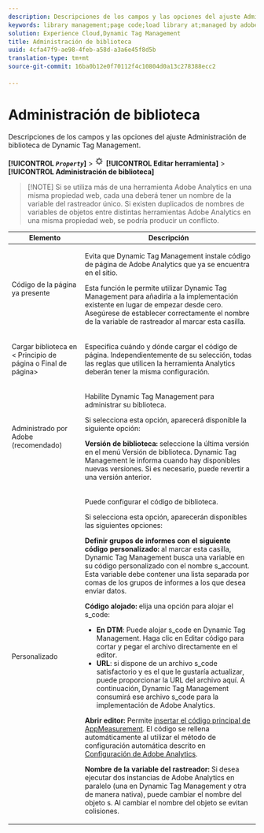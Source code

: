 ```yaml
---
description: Descripciones de los campos y las opciones del ajuste Administración de biblioteca de Dynamic Tag Management.
keywords: library management;page code;load library at;managed by adobe;custom;code hosted;s_code hosted
solution: Experience Cloud,Dynamic Tag Management
title: Administración de biblioteca
uuid: 4cfa47f9-ae98-4feb-a58d-a3a6e45f8d5b
translation-type: tm+mt
source-git-commit: 16ba0b12e0f70112f4c10804d0a13c278388ecc2

---
```



# Administración de biblioteca

Descripciones de los campos y las opciones del ajuste Administración de biblioteca de Dynamic Tag Management.

**[!UICONTROL *`Property`*]** &gt; ![](assets/settings_gear.png) **[!UICONTROL Editar herramienta]** &gt; **[!UICONTROL Administración de biblioteca]**

> [!NOTE] Si se utiliza más de una herramienta Adobe Analytics en una misma propiedad web, cada una deberá tener un nombre de la variable del rastreador único. Si existen duplicados de nombres de variables de objetos entre distintas herramientas Adobe Analytics en una misma propiedad web, se podría producir un conflicto.

<table id="table_2758C770C91B4025AD74009B360D71F7"> 
 <thead> 
  <tr> 
   <th colname="col1" class="entry"> Elemento </th> 
   <th colname="col2" class="entry"> Descripción </th> 
  </tr> 
 </thead>
 <tbody> 
  <tr> 
   <td colname="col1"> <p>Código de la página ya presente </p> </td> 
   <td colname="col2"> <p> Evita que Dynamic Tag Management instale código de página de <span class="keyword">Adobe Analytics</span> que ya se encuentra en el sitio. </p> <p>Esta función le permite utilizar Dynamic Tag Management para añadirla a la implementación existente en lugar de empezar desde cero. Asegúrese de establecer correctamente el nombre de la variable de rastreador al marcar esta casilla. </p> </td> 
  </tr> 
  <tr> 
   <td colname="col1"> <p>Cargar biblioteca en &lt;<span class="term"> Principio de página</span> o <span class="term">Final de página</span>&gt; </p> </td> 
   <td colname="col2"> <p>Especifica cuándo y dónde cargar el código de página. Independientemente de su selección, todas las reglas que utilicen la herramienta Analytics deberán tener la misma configuración. </p> </td> 
  </tr> 
  <tr> 
   <td colname="col1"> <p>Administrado por Adobe (recomendado) </p> </td> 
   <td colname="col2"> <p>Habilite Dynamic Tag Management para administrar su biblioteca. </p> <p>Si selecciona esta opción, aparecerá disponible la siguiente opción: </p> <p> <b>Versión de biblioteca:</b> seleccione la última versión en el menú <span class="wintitle">Versión de biblioteca</span>. Dynamic Tag Management le informa cuando hay disponibles nuevas versiones. Si es necesario, puede revertir a una versión anterior. </p> </td> 
  </tr> 
  <tr> 
   <td colname="col1"> <p> Personalizado </p> </td> 
   <td colname="col2"> <p>Puede configurar el código de biblioteca. </p> <p>Si selecciona esta opción, aparecerán disponibles las siguientes opciones: </p> <p> <b>Definir grupos de informes con el siguiente código personalizado:</b> al marcar esta casilla, Dynamic Tag Management busca una variable en su código personalizado con el nombre <span class="varname"> s_account</span>. Esta variable debe contener una lista separada por comas de los grupos de informes a los que desea enviar datos. </p> <p> <b>Código alojado:</b> elija una opción para alojar el <span class="filepath">s_code</span>: </p> 
    <ul id="ul_FC395283365A4BBAA8A5FE5871D16EC6"> 
     <li id="li_36D733C533CE40F1868309130551D4DE"> <b>En DTM</b>: Puede alojar <span class="filepath">s_code</span> en Dynamic Tag Management. Haga clic en <span class="uicontrol">Editar código</span> para cortar y pegar el archivo directamente en el editor. </li> 
     <li id="li_A64734C66D254079A5E16DC8DBEDA3F6"> <b>URL</b>: si dispone de un archivo <span class="filepath">s_code</span> satisfactorio y es el que le gustaría actualizar, puede proporcionar la URL del archivo aquí. A continuación, Dynamic Tag Management consumirá ese archivo <span class="filepath">s_code</span> para la implementación de <span class="keyword">Adobe Analytics</span>. </li> 
    </ul> <p> <b>Abrir editor: </b>Permite <a href="/help/implement/c-implement-with-dtm/c-aa-tool/t-appmeasurement-code.md"  > insertar el código principal de AppMeasurement</a>. El código se rellena automáticamente al utilizar el método de configuración automática descrito en <a href="/help/implement/c-implement-with-dtm/c-aa-tool/analytics-dtm.md"  >Configuración de Adobe Analytics</a>. </p> <p> <b>Nombre de la variable del rastreador:</b> Si desea ejecutar dos instancias de <span class="keyword">Adobe Analytics</span> en paralelo (una en Dynamic Tag Management y otra de manera nativa), puede cambiar el nombre del objeto<span class="term"> s</span>. Al cambiar el nombre del objeto se evitan colisiones. </p> </td> 
  </tr> 
 </tbody> 
</table>

